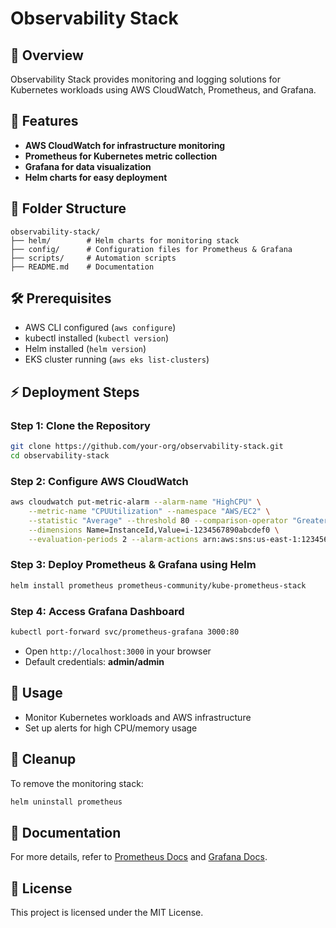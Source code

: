 # Observability Stack

## 📌 Overview
Observability Stack provides monitoring and logging solutions for Kubernetes workloads using AWS CloudWatch, Prometheus, and Grafana.

## 🚀 Features
- **AWS CloudWatch for infrastructure monitoring**
- **Prometheus for Kubernetes metric collection**
- **Grafana for data visualization**
- **Helm charts for easy deployment**

## 📂 Folder Structure
```
observability-stack/
├── helm/        # Helm charts for monitoring stack
├── config/      # Configuration files for Prometheus & Grafana
├── scripts/     # Automation scripts
├── README.md    # Documentation
```

## 🛠 Prerequisites
- AWS CLI configured (`aws configure`)
- kubectl installed (`kubectl version`)
- Helm installed (`helm version`)
- EKS cluster running (`aws eks list-clusters`)

## ⚡ Deployment Steps

### **Step 1: Clone the Repository**
```sh
git clone https://github.com/your-org/observability-stack.git
cd observability-stack
```

### **Step 2: Configure AWS CloudWatch**
```sh
aws cloudwatch put-metric-alarm --alarm-name "HighCPU" \
    --metric-name "CPUUtilization" --namespace "AWS/EC2" \
    --statistic "Average" --threshold 80 --comparison-operator "GreaterThanThreshold" \
    --dimensions Name=InstanceId,Value=i-1234567890abcdef0 \
    --evaluation-periods 2 --alarm-actions arn:aws:sns:us-east-1:123456789012:MyTopic
```

### **Step 3: Deploy Prometheus & Grafana using Helm**
```sh
helm install prometheus prometheus-community/kube-prometheus-stack
```

### **Step 4: Access Grafana Dashboard**
```sh
kubectl port-forward svc/prometheus-grafana 3000:80
```
- Open `http://localhost:3000` in your browser
- Default credentials: **admin/admin**

## 🎯 Usage
- Monitor Kubernetes workloads and AWS infrastructure
- Set up alerts for high CPU/memory usage

## 🔄 Cleanup
To remove the monitoring stack:
```sh
helm uninstall prometheus
```

## 📖 Documentation
For more details, refer to [Prometheus Docs](https://prometheus.io/docs/) and [Grafana Docs](https://grafana.com/docs/).

## 📌 License
This project is licensed under the MIT License.

